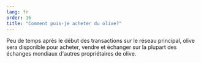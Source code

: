 ```yaml
---
lang: fr
order: 16
title: "Comment puis-je acheter du olive?"
---
```

Peu de temps après le début des transactions sur le réseau principal, olive sera disponible pour acheter, vendre et échanger sur la plupart des échanges mondiaux d'autres propriétaires de olive.
